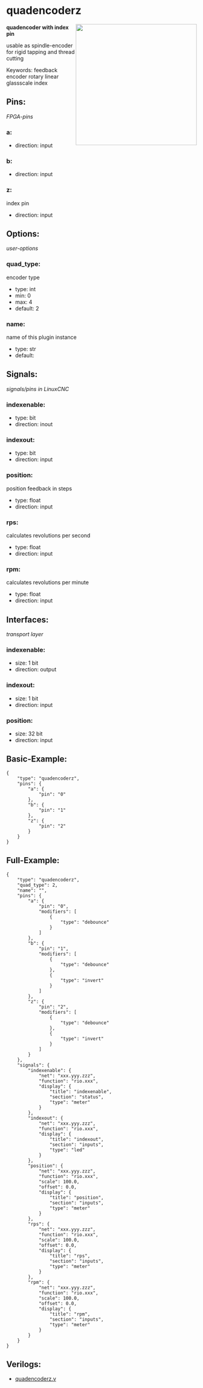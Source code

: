 # quadencoderz

<img align="right" width="320" src="image.png">

**quadencoder with index pin**

usable as spindle-encoder for rigid tapping and thread cutting

Keywords: feedback encoder rotary linear glassscale  index

## Pins:
*FPGA-pins*
### a:

 * direction: input

### b:

 * direction: input

### z:
index pin

 * direction: input


## Options:
*user-options*
### quad_type:
encoder type

 * type: int
 * min: 0
 * max: 4
 * default: 2

### name:
name of this plugin instance

 * type: str
 * default: 


## Signals:
*signals/pins in LinuxCNC*
### indexenable:

 * type: bit
 * direction: inout

### indexout:

 * type: bit
 * direction: input

### position:
position feedback in steps

 * type: float
 * direction: input

### rps:
calculates revolutions per second

 * type: float
 * direction: input

### rpm:
calculates revolutions per minute

 * type: float
 * direction: input


## Interfaces:
*transport layer*
### indexenable:

 * size: 1 bit
 * direction: output

### indexout:

 * size: 1 bit
 * direction: input

### position:

 * size: 32 bit
 * direction: input


## Basic-Example:
```
{
    "type": "quadencoderz",
    "pins": {
        "a": {
            "pin": "0"
        },
        "b": {
            "pin": "1"
        },
        "z": {
            "pin": "2"
        }
    }
}
```

## Full-Example:
```
{
    "type": "quadencoderz",
    "quad_type": 2,
    "name": "",
    "pins": {
        "a": {
            "pin": "0",
            "modifiers": [
                {
                    "type": "debounce"
                }
            ]
        },
        "b": {
            "pin": "1",
            "modifiers": [
                {
                    "type": "debounce"
                },
                {
                    "type": "invert"
                }
            ]
        },
        "z": {
            "pin": "2",
            "modifiers": [
                {
                    "type": "debounce"
                },
                {
                    "type": "invert"
                }
            ]
        }
    },
    "signals": {
        "indexenable": {
            "net": "xxx.yyy.zzz",
            "function": "rio.xxx",
            "display": {
                "title": "indexenable",
                "section": "status",
                "type": "meter"
            }
        },
        "indexout": {
            "net": "xxx.yyy.zzz",
            "function": "rio.xxx",
            "display": {
                "title": "indexout",
                "section": "inputs",
                "type": "led"
            }
        },
        "position": {
            "net": "xxx.yyy.zzz",
            "function": "rio.xxx",
            "scale": 100.0,
            "offset": 0.0,
            "display": {
                "title": "position",
                "section": "inputs",
                "type": "meter"
            }
        },
        "rps": {
            "net": "xxx.yyy.zzz",
            "function": "rio.xxx",
            "scale": 100.0,
            "offset": 0.0,
            "display": {
                "title": "rps",
                "section": "inputs",
                "type": "meter"
            }
        },
        "rpm": {
            "net": "xxx.yyy.zzz",
            "function": "rio.xxx",
            "scale": 100.0,
            "offset": 0.0,
            "display": {
                "title": "rpm",
                "section": "inputs",
                "type": "meter"
            }
        }
    }
}
```

## Verilogs:
 * [quadencoderz.v](quadencoderz.v)
